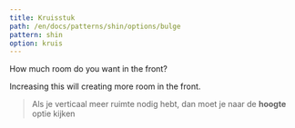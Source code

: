 ```yaml
---
title: Kruisstuk
path: /en/docs/patterns/shin/options/bulge
pattern: shin
option: kruis
---
```


How much room do you want in the front?

Increasing this will creating more room in the front.

> Als je verticaal meer ruimte nodig hebt, dan moet je naar de **hoogte** optie kijken